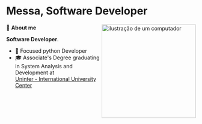 # Messa, Software Developer
<img src="https://raw.githubusercontent.com/MicaelliMedeiros/micaellimedeiros/master/image/computer-illustration.png" alt="ilustração de um computador" min-width="250px" max-width="250px" width="250px" align="right">

<p align="left">
  👋 <strong>About me</strong>
</p>

**Software Developer**.

- 🐍 Focused python Developer
- 🎓 Associate's Degree graduating in System Analysis and Development at <br/>
[Uninter - International University Center](https://www.uninter.com/)

